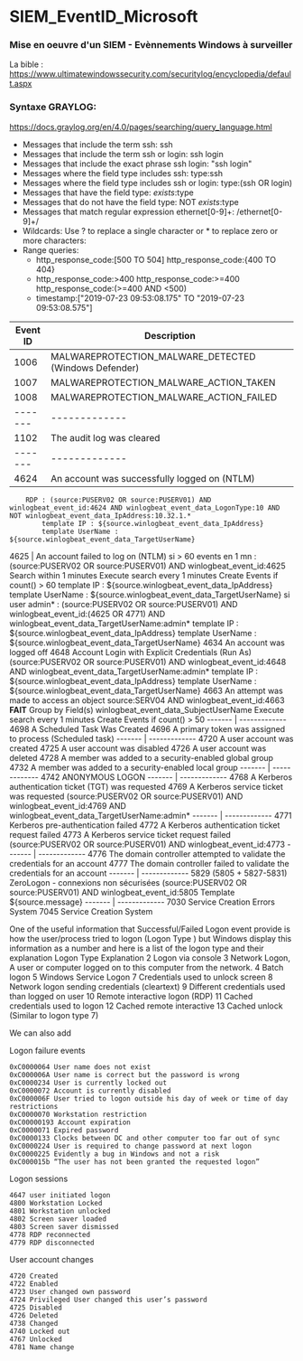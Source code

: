 # SIEM_EventID_Microsoft

### Mise en oeuvre d'un SIEM - Evènnements Windows à surveiller

La bible : https://www.ultimatewindowssecurity.com/securitylog/encyclopedia/default.aspx

### Syntaxe GRAYLOG:
https://docs.graylog.org/en/4.0/pages/searching/query_language.html
* Messages that include the term ssh: ssh
* Messages that include the term ssh or login: ssh login
* Messages that include the exact phrase ssh login: "ssh login"
* Messages where the field type includes ssh: type:ssh
* Messages where the field type includes ssh or login: type:(ssh OR login)
* Messages that have the field type: _exists_:type
* Messages that do not have the field type: NOT _exists_:type
* Messages that match regular expression ethernet[0-9]+: /ethernet[0-9]+/
* Wildcards: Use ? to replace a single character or * to replace zero or more characters:
* Range queries: 
	* http_response_code:[500 TO 504]   http_response_code:{400 TO 404}
	* http_response_code:>400   http_response_code:>=400   http_response_code:(>=400 AND <500)
	* timestamp:["2019-07-23 09:53:08.175" TO "2019-07-23 09:53:08.575"]


Event ID  | Description
------- | -------------
1006	| MALWAREPROTECTION_MALWARE_DETECTED (Windows Defender)
1007	| MALWAREPROTECTION_MALWARE_ACTION_TAKEN
1008	| MALWAREPROTECTION_MALWARE_ACTION_FAILED
------- | -------------
1102	| The audit log was cleared 
------- | -------------
4624 	| An account was successfully logged on (NTLM)
		RDP : (source:PUSERV02 OR source:PUSERV01) AND winlogbeat_event_id:4624 AND winlogbeat_event_data_LogonType:10 AND NOT winlogbeat_event_data_IpAddress:10.32.1.*
			template IP : ${source.winlogbeat_event_data_IpAddress}
			template UserName : ${source.winlogbeat_event_data_TargetUserName}
4625 	| An account failed to log on (NTLM)
		si > 60 events en 1 mn : (source:PUSERV02 OR source:PUSERV01) AND winlogbeat_event_id:4625
			Search within 1 minutes Execute search every 1 minutes Create Events if count() > 60
			template IP : ${source.winlogbeat_event_data_IpAddress}
			template UserName : ${source.winlogbeat_event_data_TargetUserName}
		si user admin* : (source:PUSERV02 OR source:PUSERV01) AND winlogbeat_event_id:(4625 OR 4771) AND winlogbeat_event_data_TargetUserName:admin*
			template IP : ${source.winlogbeat_event_data_IpAddress}
			template UserName : ${source.winlogbeat_event_data_TargetUserName}
4634 	An account was logged off
4648	Account Login with Explicit Credentials	(Run As)
		(source:PUSERV02 OR source:PUSERV01) AND winlogbeat_event_id:4648 AND winlogbeat_event_data_TargetUserName:admin*
			template IP : ${source.winlogbeat_event_data_IpAddress}
			template UserName : ${source.winlogbeat_event_data_TargetUserName}
4663 	An attempt was made to access an object
		source:SERV04 AND winlogbeat_event_id:4663	****FAIT****
			Group by Field(s) winlogbeat_event_data_SubjectUserName
			Execute search every 1 minutes Create Events if count() > 50
------- | -------------
4698	A Scheduled Task Was Created
4696	A primary token was assigned to process (Scheduled task)
------- | -------------
4720 	A user account was created
4725 	A user account was disabled
4726 	A user account was deleted
4728 	A member was added to a security-enabled global group
4732 	A member was added to a security-enabled local group
------- | -------------
4742	ANONYMOUS LOGON
------- | -------------
4768 	A Kerberos authentication ticket (TGT) was requested
4769 	A Kerberos service ticket was requested
	(source:PUSERV02 OR source:PUSERV01) AND winlogbeat_event_id:4769 AND winlogbeat_event_data_TargetUserName:admin*
------- | -------------
4771 	Kerberos pre-authentication failed
4772 	A Kerberos authentication ticket request failed
4773 	A Kerberos service ticket request failed
	(source:PUSERV02 OR source:PUSERV01) AND winlogbeat_event_id:4773
------- | -------------
4776 	The domain controller attempted to validate the credentials for an account
4777 	The domain controller failed to validate the credentials for an account
------- | -------------
5829 (5805 + 5827-5831)			ZeroLogon - connexions non sécurisées
	(source:PUSERV02 OR source:PUSERV01) AND winlogbeat_event_id:5805
		Template	${source.message}
------- | -------------
7030 	Service Creation Errors 	System
7045 	Service Creation 	System


One of the useful information that Successful/Failed Logon event provide is how the user/process tried to logon  (Logon Type ) but Windows display this information as a number and here is a list of the logon type and their explanation
Logon Type 	Explanation
2 	Logon via console
3 	Network Logon, A user or computer logged on to this computer from the network.
4 	Batch logon
5 	Windows Service Logon
7 	Credentials used to unlock screen
8 	Network logon sending credentials (cleartext)
9 	Different credentials used than logged on user
10 	Remote interactive logon (RDP)
11 	Cached credentials used to logon
12 	Cached remote interactive
13 	Cached unlock (Similar to logon type 7)
 
We can also add

Logon failure events

    0xC0000064 User name does not exist
    0xC000006A User name is correct but the password is wrong
    0xC0000234 User is currently locked out
    0xC0000072 Account is currently disabled
    0xC000006F User tried to logon outside his day of week or time of day restrictions
    0xC0000070 Workstation restriction
    0xC00000193 Account expiration
    0xC0000071 Expired password
    0xC0000133 Clocks between DC and other computer too far out of sync
    0xC0000224 User is required to change password at next logon
    0xC0000225 Evidently a bug in Windows and not a risk
    0xC000015b “The user has not been granted the requested logon”

Logon sessions

    4647 user initiated logon
    4800 Workstation Locked
    4801 Workstation unlocked
    4802 Screen saver loaded
    4803 Screen saver dismissed
    4778 RDP reconnected
    4779 RDP disconnected

User account changes

    4720 Created
    4722 Enabled
    4723 User changed own password
    4724 Privileged User changed this user’s password
    4725 Disabled
    4726 Deleted
    4738 Changed
    4740 Locked out
    4767 Unlocked
    4781 Name change


